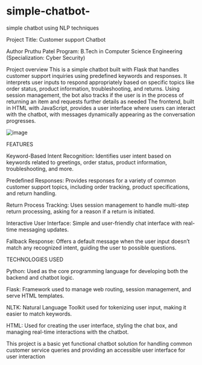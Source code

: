 # simple-chatbot-
simple chatbot using NLP techniques

Project Title: Customer support Chatbot

Author
Pruthu Patel
Program: B.Tech in Computer Science Engineering (Specialization: Cyber Security)

Project overview 
This is a simple chatbot built with Flask that handles customer support inquiries using predefined keywords and responses. It interprets user inputs to respond appropriately based on specific topics like order status, product information, troubleshooting, and returns. Using session management, the bot also tracks if the user is in the process of returning an item and requests further details as needed
The frontend, built in HTML with JavaScript, provides a user interface where users can interact with the chatbot, with messages dynamically appearing as the conversation progresses.

![image](https://github.com/user-attachments/assets/2781e8b0-69d5-41cc-88a1-681e0d4d15c3)






FEATURES

Keyword-Based Intent Recognition: Identifies user intent based on keywords related to greetings, order status, product information, troubleshooting, and more.

Predefined Responses: Provides responses for a variety of common customer support topics, including order tracking, product specifications, and return handling.

Return Process Tracking: Uses session management to handle multi-step return processing, asking for a reason if a return is initiated.

Interactive User Interface: Simple and user-friendly chat interface with real-time messaging updates.

Fallback Response: Offers a default message when the user input doesn’t match any recognized intent, guiding the user to possible questions.






TECHNOLOGIES USED

Python: Used as the core programming language for developing both the backend and chatbot logic.

Flask: Framework used to manage web routing, session management, and serve HTML templates.

NLTK: Natural Language Toolkit used for tokenizing user input, making it easier to match keywords.

HTML: Used for creating the user interface, styling the chat box, and managing real-time interactions with the chatbot.

This project is a basic yet functional chatbot solution for handling common customer service queries and providing an accessible user interface for user interaction
